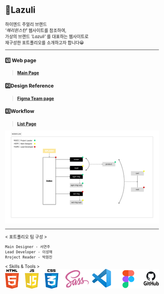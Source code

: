 # **💎Lazuli**

하이엔드 주얼리 브랜드  
_'해리윈스턴'_ 웹사이트를 참조하여,  
가상의 브랜드 _'Lazuli'_ 를 대표하는 웹사이트로  
재구성한 포트폴리오를 소개하고자 합니다😀

<hr/>

### 1️⃣ Web page

> **[Main Page](https://eehd80.github.io/lazuli/)**

<p></p>

### 2️⃣Design Reference

> **[Figma Team page](https://www.figma.com/file/tdaHQSw8ZFN3Eq60Mle5nk/PORTFOLIO-1?type=design&node-id=94-1549&mode=design&t=ZmHW8NHQb6POGILP-0)**

### 3️⃣Workflow

> **[List Page](https://eehd80.github.io/lazuli/!list.html)**

![페이지 구성](./images/main/WORKFLOW.jpg)

<hr/>  
< 포트폴리오 팀 구성 >

`Main Designer - 서연주`  
`Lead Developer - 이성재`  
`Rroject Reader - 박원진`

< Skills & Tools >  
![SNT](./images/main/skillntools.png)
